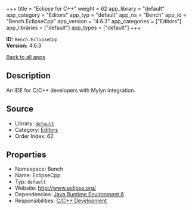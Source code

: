 ﻿+++
title = "Eclipse for C++"
weight = 62
app_library = "default"
app_category = "Editors"
app_typ = "default"
app_ns = "Bench"
app_id = "Bench.EclipseCpp"
app_version = "4.6.3"
app_categories = ["Editors"]
app_libraries = ["default"]
app_types = ["default"]
+++

**ID:** `Bench.EclipseCpp`  
**Version:** 4.6.3  
<!--more-->

[Back to all apps](/apps/)

## Description
An IDE for C/C++ developers with Mylyn integration.

## Source

* Library: [`default`](/app_libraries/default)
* Category: [Editors](/app_categories/editors)
* Order Index: 62

## Properties

* Namespace: Bench
* Name: EclipseCpp
* Typ: `default`
* Website: <http://www.eclipse.org/>
* Dependencies: [Java Runtime Environment 8](/apps/Bench.JRE8)
* Responsibilities: [C/C++ Development](/apps/Bench.Group.CppDevelopment)

